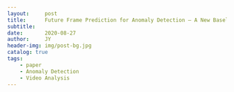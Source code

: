```yaml
---
layout:     post
title:      Future Frame Prediction for Anomaly Detection – A New Baseline
subtitle:   
date:       2020-08-27
author:     JY
header-img: img/post-bg.jpg
catalog: true
tags:
    - paper
    - Anomaly Detection
    - Video Analysis
---
```




